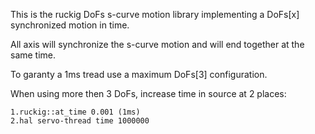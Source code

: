 This is the ruckig DoFs s-curve motion library 
implementing a DoFs[x] synchronized motion in time.

All axis will synchronize the s-curve motion 
and will end together at the same time.

To garanty a 1ms tread use a maximum DoFs[3] configuration.

When using more then 3 DoFs, increase time in source at 2 places:

    1.ruckig::at_time 0.001 (1ms) 
    2.hal servo-thread time 1000000 

